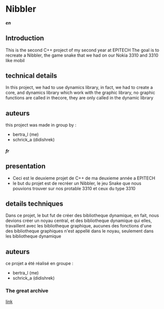 # Nibbler

##### en 
## Introduction
This is the second C++ project of my second year at EPITECH
The goal is to recreate a Nibbler, the game snake that we had on our Nokia 3310 and 3310 like mobil

## technical details
In this project, we had to use dynamics library, in fact,
we had to create a core, and dynamics library which work with
the graphic library, no graphic functions are called in thecore,
they are only called in the dynamic library

## auteurs
this project was made in group by :
- bertra_l (me)
- schrick_a (didishrek)
	   
##### fr
## presentation
- Ceci est le deuxieme projet de C++ de ma deuxieme année a EPITECH
- le but du projet est de recréer un Nibbler, le jeu Snake que nous pouvions trouver sur nos protable 3310 et ceux du type 3310

## details techniques
Dans ce projet, le but fut de créer des bibliotheque dynamique,
en fait, nous devions créer un noyau central, et des bibliotheque
dynamique qui elles, travaillent avec les bibliotheque graphique,
aucunes des fonctions d'une des bibliotheque graphiques n'est
appellé dans le noyau, seulement dans les bibliotheque dynamique

## auteurs
ce projet a été réalisé en groupe :
- bertra_l (me)
- schrick_a (didishrek)

### The great archive
[link](https://github.com/BBR2394/TheGreatArchive)